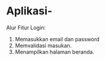 # Aplikasi-


Alur Fitur Login:
1. Memasukkan email dan password
2. Memvalidasi masukan.
3. Menampilkan halaman beranda.
